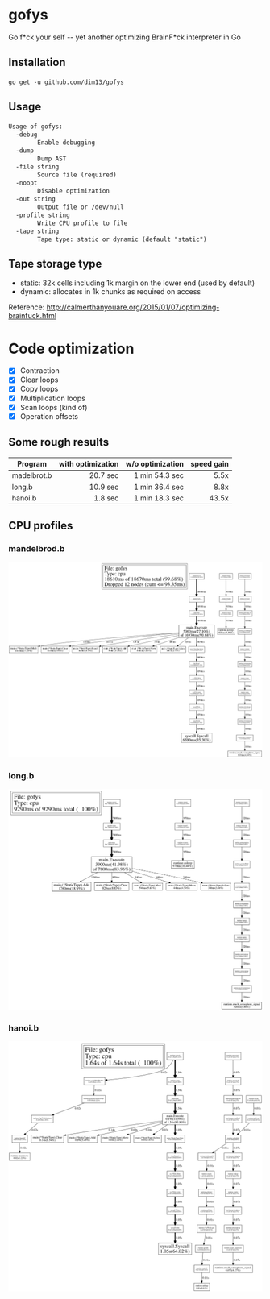 # gofys
Go f\*ck your self -- yet another optimizing BrainF\*ck interpreter in Go

## Installation
    go get -u github.com/dim13/gofys

## Usage
```
Usage of gofys:
  -debug
    	Enable debugging
  -dump
    	Dump AST
  -file string
    	Source file (required)
  -noopt
    	Disable optimization
  -out string
    	Output file or /dev/null
  -profile string
    	Write CPU profile to file
  -tape string
    	Tape type: static or dynamic (default "static")
```

## Tape storage type
- static: 32k cells including 1k margin on the lower end (used by default)
- dynamic: allocates in 1k chunks as required on access

Reference: http://calmerthanyouare.org/2015/01/07/optimizing-brainfuck.html

# Code optimization
- [x] Contraction
- [x] Clear loops
- [x] Copy loops
- [x] Multiplication loops
- [x] Scan loops (kind of)
- [x] Operation offsets

## Some rough results

| Program     | with optimization | w/o optimization | speed gain |
| ----------- | -----------------:| ----------------:| ----------:|
| madelbrot.b | 20.7 sec          | 1 min 54.3 sec   | 5.5x       |
| long.b      | 10.9 sec          | 1 min 36.4 sec   | 8.8x       |
| hanoi.b     |  1.8 sec          | 1 min 18.3 sec   | 43.5x      |

## CPU profiles

### mandelbrod.b
![mandelbrod profile](https://raw.githubusercontent.com/dim13/gofys/master/profiles/mandelbrod.gif)

### long.b
![long profile](https://raw.githubusercontent.com/dim13/gofys/master/profiles/long.gif)

### hanoi.b
![hanoi profile](https://raw.githubusercontent.com/dim13/gofys/master/profiles/hanoi.gif)
